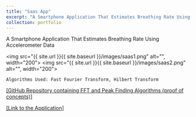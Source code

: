 ```yaml
---
title: "Saas App"
excerpt: "A Smartphone Application That Estimates Breathing Rate Using Accelerometer Data"
collection: portfolio
---
```


A Smartphone Application That Estimates Breathing Rate Using Accelerometer Data

<img src="{{ site.url }}{{ site.baseurl }}/images/saas1.png" alt="", width="200">
<img src="{{ site.url }}{{ site.baseurl }}/images/saas2.png" alt="", width="200">

`Algorithms Used: Fast Fourier Transform, Hilbert Transform`

<a href="" target="_blank">[GitHub Repository containing FFT and Peak Finding Algorithms (proof of concepts)]</a>

<a href="" target="_blank">[Link to the Application]</a>